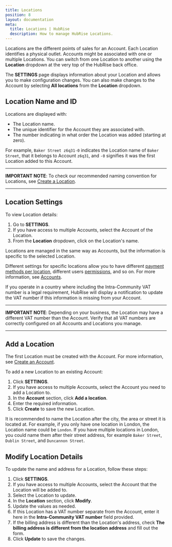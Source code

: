 ```yaml
---
title: Locations
position: 8
layout: documentation
meta:
  title: Locations | HubRise
  description: How to manage HubRise Locations.
---
```


Locations are the different points of sales for an Account. Each Location identifies a physical outlet. Accounts might be associated with one or multiple Locations. You can switch from one Location to another using the **Location** dropdown at the very top of the HubRise back office.

The **SETTINGS** page displays information about your Location and allows you to make configuration changes. You can also make changes to the Account by selecting **All locations** from the **Location** dropdown.

## Location Name and ID

Locations are displayed with:

- The Location name.
- The unique identifier for the Account they are associated with.
- The number indicating in what order the Location was added (starting at zero).

For example, `Baker Street z6q31-0` indicates the Location name of `Baker Street`, that it belongs to Account `z6q31`, and `-0` signifies it was the first Location added to this Account.

---

**IMPORTANT NOTE**: To check our recommended naming convention for Locations, see [Create a Location](/docs/locations#create-a-location).

---

## Location Settings

To view Location details:

1. Go to **SETTINGS**.
1. If you have access to multiple Accounts, select the Account of the Location.
1. From the **Location** dropdown, click on the Location's name.

Locations are managed in the same way as Accounts, but the information is specific to the selected Location.

Different settings for specific locations allow you to have different [payment methods per location](/docs/payment#account-or-location-payments), different users [permissions](/docs/permissions), and so on. For more information, see [Accounts](/docs/account/).

If you operate in a country where including the Intra-Community VAT number is a legal requirement, HubRise will display a notification to update the VAT number if this information is missing from your Account.

---

**IMPORTANT NOTE**: Depending on your business, the Location may have a different VAT number than the Account. Verify that all VAT numbers are correctly configured on all Accounts and Locations you manage.

---

## Add a Location

The first Location must be created with the Account. For more information, see [Create an Account](/docs/account/#create-an-account).

To add a new Location to an existing Account:

1. Click **SETTINGS**.
1. If you have access to multiple Accounts, select the Account you need to add a Location to.
1. In the **Account** section, click **Add a location**.
1. Enter the required information.
1. Click **Create** to save the new Location.

It is recommended to name the Location after the city, the area or street it is located at. For example, if you only have one location in London, the Location name could be `London`. If you have multiple locations in London, you could name them after their street address, for example `Baker Street`, `Dublin Street`, and `Duncannon Street`.

## Modify Location Details

To update the name and address for a Location, follow these steps:

1. Click **SETTINGS**.
1. If you have access to multiple Accounts, select the Account that the Location will be added to.
1. Select the Location to update.
1. In the **Location** section, click **Modify**.
1. Update the values as needed.
1. If this Location has a VAT number separate from the Account, enter it here in the **Intra-Community VAT number** field provided.
1. If the billing address is different than the Location's address, check **The billing address is different from the location address** and fill out the form.
1. Click **Update** to save the changes.
